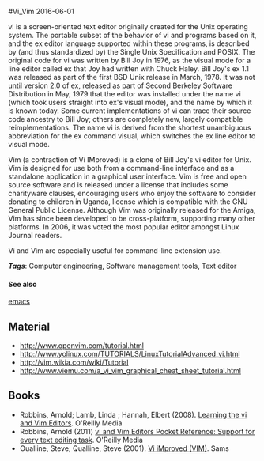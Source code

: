 
#Vi_Vim
2016-06-01

vi is a screen-oriented text editor originally created for the Unix operating system. The portable subset of the behavior of vi and programs based on it, and the ex editor language supported within these programs, is described by (and thus standardized by) the Single Unix Specification and POSIX.
The original code for vi was written by Bill Joy in 1976, as the visual mode for a line editor called ex that Joy had written with Chuck Haley. Bill Joy's ex 1.1 was released as part of the first BSD Unix release in March, 1978. It was not until version 2.0 of ex, released as part of Second Berkeley Software Distribution in May, 1979 that the editor was installed under the name vi (which took users straight into ex's visual mode), and the name by which it is known today. Some current implementations of vi can trace their source code ancestry to Bill Joy; others are completely new, largely compatible reimplementations.
The name vi is derived from the shortest unambiguous abbreviation for the ex command visual, which switches the ex line editor to visual mode.

Vim (a contraction of Vi IMproved) is a clone of Bill Joy's vi editor for Unix. Vim is designed for use both from a command-line interface and as a standalone application in a graphical user interface. Vim is free and open source software and is released under a license that includes some charityware clauses, encouraging users who enjoy the software to consider donating to children in Uganda, license which is compatible with the GNU General Public License.
Although Vim was originally released for the Amiga, Vim has since been developed to be cross-platform, supporting many other platforms. In 2006, it was voted the most popular editor amongst Linux Journal readers.

Vi and Vim are especially useful for command-line extension use.

***Tags***: Computer engineering, Software management tools, Text editor

#### See also
[emacs](/emacs)
## Material
* http://www.openvim.com/tutorial.html
* http://www.yolinux.com/TUTORIALS/LinuxTutorialAdvanced_vi.html
* http://vim.wikia.com/wiki/Tutorial
* http://www.viemu.com/a_vi_vim_graphical_cheat_sheet_tutorial.html

## Books
* Robbins, Arnold; Lamb, Linda ; Hannah, Elbert (2008). [Learning the vi and Vim Editors](https://www.goodreads.com/book/show/2403747.Learning_the_vi_and_Vim_Editors). O'Reilly Media
* Robbins, Arnold (2011) [vi and Vim Editors Pocket Reference: Support for every text editing task](https://www.goodreads.com/book/show/9787030-vi-and-vim-editors-pocket-reference). O'Reilly Media
* Oualline, Steve; Qualline, Steve (2001). [Vi iMproved (VIM)](https://www.goodreads.com/book/show/255108.VI_Improved). Sams


